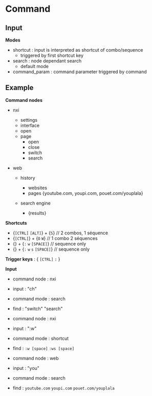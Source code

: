 # Command

## Input
**Modes**
   - shortcut : input is interpreted as shortcut of combo/sequence
        - triggered by first shortcut key
   - search : node dependant search
        - default mode
   - command_param : command parameter
        triggered by command

## Example
**Command nodes**
- nxi
    - settings
    - interface
    - open
    - page
        - open
        - close
        - switch
        - search

- web
    - history
        - websites
        - pages {youtube.com, youpi.com, pouet.com/youplala}
        
    - search engine
        - {results}

**Shortcuts**
- {`[CTRL]` `[ALT]`} + {`S`} // 2 combos, 1 séquence 
- {`[CTRL]`} + {`O` `W`} // 1 combo 2 séquences
- {} + {`:` `w` `[SPACE]`} // sequence only
- {} + {`:` `w` `s` `[SPACE]`} // sequence only

**Trigger keys** : { `[CTRL]` `:` }

**Input**
- command node : nxi
- input : "ch"
- command mode : search
- find : "switch" "search"


- command node : nxi
- input : ":w"
- command mode : shortcut
- find : `:w [space]` `:ws [space]`

- command node : web
- input : "you"
- command mode : search
- find : `youtube.com` `youpi.com` `pouet.com/youplala`


